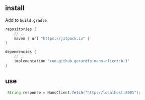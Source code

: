 ## install

Add to `build.gradle`
``` groovy
repositories {
    // ...
    maven { url "https://jitpack.io" }
}

dependencies {
    // ...
    implementation 'com.github.gerardfp:nano-client:0.1'
}
```

## use
```java
 String response = NanoClient.fetch("http://localhost:8001");
```
